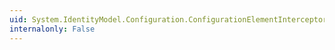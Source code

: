 ```yaml
---
uid: System.IdentityModel.Configuration.ConfigurationElementInterceptor
internalonly: False
---
```

